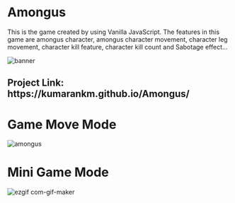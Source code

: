 # Amongus
This is the game created by using Vanilla JavaScript. The features in this game are amongus character, amongus character movement, character leg movement, character kill feature, character kill count and Sabotage effect...

![banner](https://user-images.githubusercontent.com/60292723/116196302-f4ba3b80-a750-11eb-89ba-ca8ba605bc44.png)

<h2> Project Link: https://kumarankm.github.io/Amongus/</h2>


<h1>Game Move Mode</h1> 

 ![amongus](https://user-images.githubusercontent.com/60292723/116197081-e3256380-a751-11eb-94e2-ae0b2c014612.gif)
 
 <h1>Mini Game Mode</h1> 
 
![ezgif com-gif-maker](https://user-images.githubusercontent.com/60292723/116198530-ace8e380-a753-11eb-98af-bbee1732dd8f.gif)


